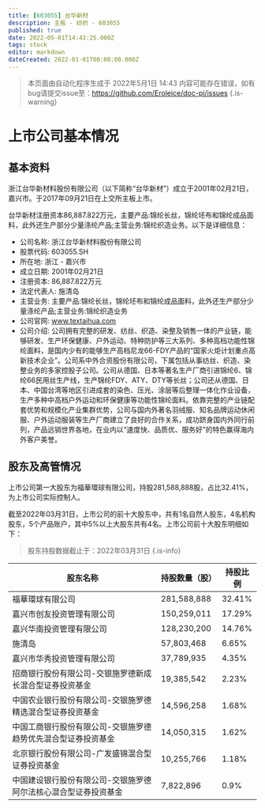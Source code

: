 ```yaml
---
title: [603055] 台华新材
description: 主板 - 纺织 - 603055
published: true
date: 2022-05-01T14:43:25.000Z
tags: stock
editor: markdown
dateCreated: 2022-01-01T00:00:00.000Z
---
```


> 本页面由自动化程序生成于 2022年5月1日 14:43
> 内容可能存在错误，如有bug请提交issue至：https://github.com/Eroleice/doc-pi/issues
{.is-warning}

# 上市公司基本情况

## 基本资料

浙江台华新材料股份有限公司（以下简称“台华新材”）成立于2001年02月21日，嘉兴市。于2017年09月21日在上交所主板上市。

台华新材注册资本86,887.822万元，主要产品:锦纶长丝，锦纶坯布和锦纶成品面料，此外还生产部分少量涤纶产品;主营业务:锦纶织造业务。以下是详细信息：

- 公司名称: 浙江台华新材料股份有限公司
- 股票代码: 603055.SH
- 所在地: 浙江 - 嘉兴市
- 成立日期: 2001年02月21日
- 注册资本: 86,887.822万元
- 法定代表人: 施清岛
- 主营业务: 主要产品:锦纶长丝，锦纶坯布和锦纶成品面料，此外还生产部分少量涤纶产品;主营业务:锦纶织造业务
- 公司官网: www.textaihua.com
- 公司介绍: 公司拥有完整的研发、纺丝、织造、染整及销售一体的产业链，能够研发、生产环保健康、户外运动、特种防护等三大系列、多种高档功能性锦纶面料，是国内少有的能够生产高档尼龙66-FDY产品的“国家火炬计划重点高新技术企业”。公司系中外合资股份有限公司，下属包括从事纺丝、织造、染整业务的多家控股子公司。公司从德国、日本等著名生产厂商引进锦纶6、锦纶66民用丝生产线，生产锦纶FDY、ATY、DTY等长丝；公司还从德国、日本、中国台湾等地区引进成套的染色、压光、涂层等后整理一体化作业设备，生产多种中高档户外运动和环保健康等功能性锦纶面料。依靠完整的产业链配套优势和规模化产业集群优势，公司与国内外著名羽绒服、知名品牌运动休闲服、户外运动服装等生产厂商建立了良好的合作关系，成功跻身国内外同行前列，产品远销世界各地，在业内以“速度快、品质优、服务好”的特色赢得海内外客户美誉。


## 股东及高管情况

上市公司第一大股东为福華環球有限公司，持股281,588,888股，占比32.41%，为上市公司实际控制人。

截至2022年03月31日，上市公司的前十大股东中，共有1名自然人股东，4名机构股东，5个产品账户，其中5%以上大股东共有4名。上市公司前十大股东明细如下：

> 股东持股数据截止于：2022年03月31日
{.is-info}

| 股东名称 | 持股数量（股） | 持股比例 |
| --- | --- | --- |
| 福華環球有限公司 | 281,588,888 | 32.41% |
| 嘉兴市创友投资管理有限公司 | 150,259,011 | 17.29% |
| 嘉兴华南投资管理有限公司 | 128,230,200 | 14.76% |
| 施清岛 | 57,803,468 | 6.65% |
| 嘉兴市华秀投资管理有限公司 | 37,789,935 | 4.35% |
| 招商银行股份有限公司-交银施罗德新成长混合型证券投资基金 | 19,385,542 | 2.23% |
| 中国农业银行股份有限公司-交银施罗德精选混合型证券投资基金 | 14,596,258 | 1.68% |
| 中国工商银行股份有限公司-交银施罗德趋势优先混合型证券投资基金 | 14,050,315 | 1.62% |
| 北京银行股份有限公司-广发盛锦混合型证券投资基金 | 10,255,766 | 1.18% |
| 中国建设银行股份有限公司-交银施罗德阿尔法核心混合型证券投资基金 | 7,822,896 | 0.9% |




